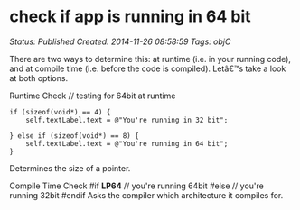 # check if app is running in 64 bit

_Status: Published_
_Created: 2014-11-26 08:58:59_
_Tags: objC_

There are two ways to determine this: at runtime (i.e. in your running code), and at compile time (i.e. before the code is compiled). Letâ€™s take a look at both options.

Runtime Check
// testing for 64bit at runtime
    
    if (sizeof(void*) == 4) {
        self.textLabel.text = @"You're running in 32 bit";
        
    } else if (sizeof(void*) == 8) {
        self.textLabel.text = @"You're running in 64 bit";
    }
Determines the size of a pointer.

Compile Time Check
#if __LP64__
    // you're running 64bit
#else
    // you're running 32bit
#endif
Asks the compiler which architecture it compiles for.